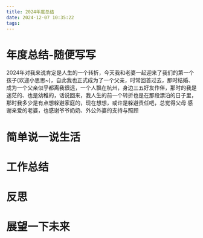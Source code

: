 ```yaml
---
title: 2024年度总结
date: 2024-12-07 10:35:22
tags:
---
```


# 年度总结-随便写写

2024年对我来说肯定是人生的一个转折，今天我和老婆一起迎来了我们的第一个孩子(欢迎小思思~)，自此我也正式成为了一个父亲，时常回首过去，那时结婚、成为一个父亲似乎都离我很远，一个人飘在杭州，身边三五好友作伴，那时的我是迷茫的、也是幼稚的，话说回来，我人生的前一个转折也是在那段漂泊的日子里，那时我多少是有点想躲避家庭的，现在想想，或许是躲避责任吧，总觉得父母 感谢亲爱的老婆，也感谢爷爷奶奶、外公外婆的支持与照顾

# 简单说一说生活
# 工作总结
# 反思
# 展望一下未来
